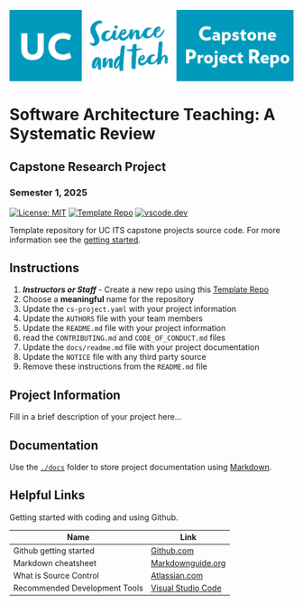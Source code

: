 ![logo](../docs/images/capstone-logo.png)

# Software Architecture Teaching: A Systematic Review

## Capstone Research Project 

### Semester 1, 2025

[![License: MIT](https://img.shields.io/badge/License-MIT-yellow.svg)](https://opensource.org/licenses/MIT)
[![Template Repo](https://img.shields.io/badge/Template-%20Repo-blue)](https://github.com/new?template_name=its-capstone-repo-template&template_owner=UC-SciTech)
[![vscode.dev](https://img.shields.io/badge/vscode-dev-blue)](https://vscode.dev)

Template repository for UC ITS capstone projects source code. For more information see the [getting started](./docs/getting-started-with-source-control.md).

## Instructions

1. ***Instructors or Staff*** - Create a new repo using this [Template Repo](https://github.com/new?template_name=its-capstone-repo-template&template_owner=UC-SciTech)
1. Choose a **meaningful** name for the repository
1. Update the `cs-project.yaml` with your project information
1. Update the `AUTHORS` file with your team members
1. Update the `README.md` file with your project information
1. read the `CONTRIBUTING.md` and `CODE_OF_CONDUCT.md` files
1. Update the `docs/readme.md` file with your project documentation
1. Update the `NOTICE` file with any third party source
1. Remove these instructions from the `README.md` file

## Project Information

Fill in a brief description of your project here...

## Documentation

Use the [`./docs`](./docs/readme.md) folder to store project documentation using [Markdown](https://docs.github.com/en/get-started/writing-on-github/getting-started-with-writing-and-formatting-on-github).

## Helpful Links

Getting started with coding and using Github.

| Name | Link |
| ---- | ---- |
| Github getting started | [Github.com](https://docs.github.com/en/get-started/using-git) |
| Markdown cheatsheet | [Markdownguide.org](https://www.markdownguide.org/cheat-sheet) |
| What is Source Control | [Atlassian.com](https://www.atlassian.com/git/tutorials/what-is-version-control) |
| Recommended Development Tools | [Visual Studio Code](https://code.visualstudio.com/) |
